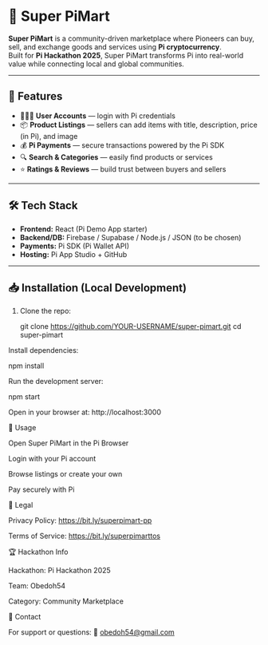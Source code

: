 # 🛒 Super PiMart

**Super PiMart** is a community-driven marketplace where Pioneers can buy, sell, and exchange goods and services using **Pi cryptocurrency**.  
Built for **Pi Hackathon 2025**, Super PiMart transforms Pi into real-world value while connecting local and global communities.  

---

## 🚀 Features
- 🧑‍🤝‍🧑 **User Accounts** — login with Pi credentials  
- 📦 **Product Listings** — sellers can add items with title, description, price (in Pi), and image  
- 💰 **Pi Payments** — secure transactions powered by the Pi SDK  
- 🔍 **Search & Categories** — easily find products or services  
- ⭐ **Ratings & Reviews** — build trust between buyers and sellers  

---

## 🛠️ Tech Stack
- **Frontend:** React (Pi Demo App starter)  
- **Backend/DB:** Firebase / Supabase / Node.js / JSON (to be chosen)  
- **Payments:** Pi SDK (Pi Wallet API)  
- **Hosting:** Pi App Studio + GitHub  

---

## 📥 Installation (Local Development)
1. Clone the repo:
   
   git clone https://github.com/YOUR-USERNAME/super-pimart.git
   cd super-pimart
   
Install dependencies:

npm install


Run the development server:

npm start


Open in your browser at: http://localhost:3000

📱 Usage

Open Super PiMart in the Pi Browser

Login with your Pi account

Browse listings or create your own

Pay securely with Pi

📜 Legal

Privacy Policy: https://bit.ly/superpimart-pp

Terms of Service: https://bit.ly/superpimarttos

🏆 Hackathon Info

Hackathon: Pi Hackathon 2025

Team: Obedoh54

Category: Community Marketplace

📧 Contact

For support or questions:
📩 obedoh54@gmail.com
